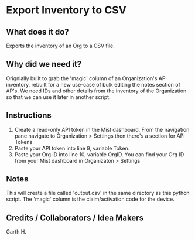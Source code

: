 # Export Inventory to CSV #

## What does it do? ##

Exports the inventory of an Org to a CSV file.

## Why did we need it? ##

Orignially built to grab the 'magic' column of an Organization's AP inventory, rebuilt for a new use-case of bulk editing the notes section of AP's. We need IDs and other details from the inventory of the Organization so that we can use it later in another script.

## Instructions ##

1. Create a read-only API token in the Mist dashboard. From the navigation pane navigate to Organization > Settings then there's a section for API Tokens
2. Paste your API token into line 9, variable Token.
3. Paste your Org ID into line 10, variable OrgID. You can find your Org ID from your Mist dashboard in Organizaton > Settings

## Notes ##

This will create a file called 'output.csv' in the same directory as this python script. The 'magic' column is the claim/activation code for the device.

## Credits / Collaborators / Idea Makers ##

Garth H.